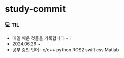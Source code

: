 # study-commit
### 💻 TIL 
- 매일 배운 것들을 기록합니다 - !
- 2024.06.26 ~
- 공부 중인 언어 : c/c++ python ROS2 swift css Matlab
